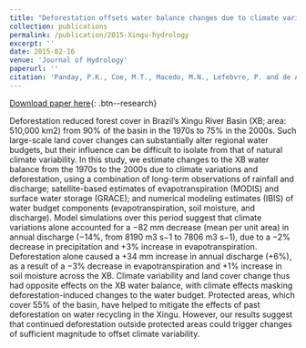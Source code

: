 ```yaml
---
title: "Deforestation offsets water balance changes due to climate variability in the Xingu River in eastern Amazonia"
collection: publications
permalink: /publication/2015-Xingu-hydrology
excerpt: ''
date: 2015-02-16
venue: 'Journal of Hydrology'
paperurl: ''
citation: 'Panday, P.K., Coe, M.T., Macedo, M.N., Lefebvre, P. and de Almeida Castanho, A.D., (2015). &quot;Deforestation offsets water balance changes due to climate variability in the Xingu River in eastern Amazonia.&quot; <i>Journal of Hydrology 1</i>. 523(822-829).'
---
```


[Download paper here](http://prajjwalpanday.github.io/files/pdf/Panday_et_al_2015.pdf){: .btn--research}

Deforestation reduced forest cover in Brazil’s Xingu River Basin (XB; area: 510,000 km2) from 90% of the basin in the 1970s to 75% in the 2000s. Such large-scale land cover changes can substantially alter regional water budgets, but their influence can be difficult to isolate from that of natural climate variability. In this study, we estimate changes to the XB water balance from the 1970s to the 2000s due to climate variations and deforestation, using a combination of long-term observations of rainfall and discharge; satellite-based estimates of evapotranspiration (MODIS) and surface water storage (GRACE); and numerical modeling estimates (IBIS) of water budget components (evapotranspiration, soil moisture, and discharge). Model simulations over this period suggest that climate variations alone accounted for a −82 mm decrease (mean per unit area) in annual discharge (−14%, from 8190 m3 s−1 to 7806 m3 s−1), due to a −2% decrease in precipitation and +3% increase in evapotranspiration. Deforestation alone caused a +34 mm increase in annual discharge (+6%), as a result of a −3% decrease in evapotranspiration and +1% increase in soil moisture across the XB. Climate variability and land cover change thus had opposite effects on the XB water balance, with climate effects masking deforestation-induced changes to the water budget. Protected areas, which cover 55% of the basin, have helped to mitigate the effects of past deforestation on water recycling in the Xingu. However, our results suggest that continued deforestation outside protected areas could trigger changes of sufficient magnitude to offset climate variability.

